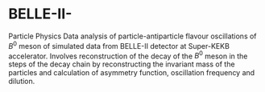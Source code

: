 # BELLE-II-
Particle Physics 
Data analysis of particle-antiparticle flavour oscillations of $B^0$ meson of simulated data from BELLE-II detector at Super-KEKB accelerator. Involves reconstruction of the decay of the $B^0$ meson in the steps of the decay chain by reconstructing the invariant mass of the particles and calculation of asymmetry function, oscillation frequency and dilution. 
